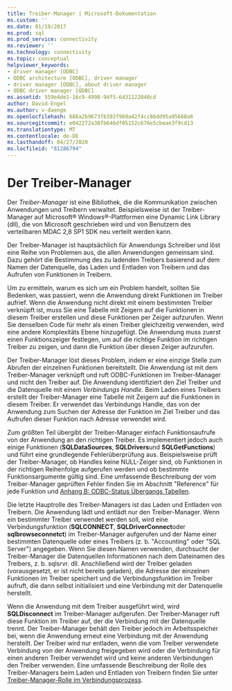 ```yaml
---
title: Treiber-Manager | Microsoft-Dokumentation
ms.custom: ''
ms.date: 01/19/2017
ms.prod: sql
ms.prod_service: connectivity
ms.reviewer: ''
ms.technology: connectivity
ms.topic: conceptual
helpviewer_keywords:
- driver manager [ODBC]
- ODBC architecture [ODBC], driver manager
- driver manager [ODBC], about driver manager
- ODBC driver manager [ODBC]
ms.assetid: 559e4de1-16c9-4998-94f5-6431122040cd
author: David-Engel
ms.author: v-daenge
ms.openlocfilehash: 686a2b9673fb392f969a42f4cc86dd95a95668a6
ms.sourcegitcommit: e042272a38fb646df05152c676e5cbeae3f9cd13
ms.translationtype: MT
ms.contentlocale: de-DE
ms.lasthandoff: 04/27/2020
ms.locfileid: "81286794"
---
```

# <a name="the-driver-manager"></a>Der Treiber-Manager
Der *Treiber-Manager* ist eine Bibliothek, die die Kommunikation zwischen Anwendungen und Treibern verwaltet. Beispielsweise ist der Treiber-Manager auf Microsoft® Windows®-Plattformen eine Dynamic Link Library (dll), die von Microsoft geschrieben wird und von Benutzern des verteilbaren MDAC 2,8 SP1 SDK neu verteilt werden kann.  
  
 Der Treiber-Manager ist hauptsächlich für Anwendungs Schreiber und löst eine Reihe von Problemen aus, die allen Anwendungen gemeinsam sind. Dazu gehört die Bestimmung des zu ladenden Treibers basierend auf dem Namen der Datenquelle, das Laden und Entladen von Treibern und das Aufrufen von Funktionen in Treibern.  
  
 Um zu ermitteln, warum es sich um ein Problem handelt, sollten Sie Bedenken, was passiert, wenn die Anwendung direkt Funktionen im Treiber aufrief. Wenn die Anwendung nicht direkt mit einem bestimmten Treiber verknüpft ist, muss Sie eine Tabelle mit Zeigern auf die Funktionen in diesem Treiber erstellen und diese Funktionen per Zeiger aufzurufen. Wenn Sie denselben Code für mehr als einen Treiber gleichzeitig verwenden, wird eine andere Komplexitäts Ebene hinzugefügt. Die Anwendung muss zuerst einen Funktionszeiger festlegen, um auf die richtige Funktion im richtigen Treiber zu zeigen, und dann die Funktion über diesen Zeiger aufzurufen.  
  
 Der Treiber-Manager löst dieses Problem, indem er eine einzige Stelle zum Abrufen der einzelnen Funktionen bereitstellt. Die Anwendung ist mit dem Treiber-Manager verknüpft und ruft ODBC-Funktionen im Treiber-Manager und nicht den Treiber auf. Die Anwendung identifiziert den Ziel Treiber und die Datenquelle mit einem *Verbindungs Handle*. Beim Laden eines Treibers erstellt der Treiber-Manager eine Tabelle mit Zeigern auf die Funktionen in diesem Treiber. Er verwendet das Verbindungs Handle, das von der Anwendung zum Suchen der Adresse der Funktion im Ziel Treiber und das Aufrufen dieser Funktion nach Adresse verwendet wird.  
  
 Zum größten Teil übergibt der Treiber-Manager einfach Funktionsaufrufe von der Anwendung an den richtigen Treiber. Es implementiert jedoch auch einige Funktionen (**SQLDataSources**, **SQLDrivers**und **SQLGetFunctions**) und führt eine grundlegende Fehlerüberprüfung aus. Beispielsweise prüft der Treiber-Manager, ob Handles keine NULL-Zeiger sind, ob Funktionen in der richtigen Reihenfolge aufgerufen werden und ob bestimmte Funktionsargumente gültig sind. Eine umfassende Beschreibung der vom Treiber-Manager geprüften Fehler finden Sie im Abschnitt "Reference" für jede Funktion und [Anhang B: ODBC-Status Übergangs Tabellen](../../odbc/reference/appendixes/appendix-b-odbc-state-transition-tables.md).  
  
 Die letzte Hauptrolle des Treiber-Managers ist das Laden und Entladen von Treibern. Die Anwendung lädt und entlädt nur den Treiber-Manager. Wenn ein bestimmter Treiber verwendet werden soll, wird eine Verbindungsfunktion (**SQLCONNECT**, **SQLDriverConnect**oder **sqlbrowseconnetct**) im Treiber-Manager aufgerufen und der Name einer bestimmten Datenquelle oder eines Treibers (z. b. "Accounting" oder "SQL Server") angegeben. Wenn Sie diesen Namen verwenden, durchsucht der Treiber-Manager die Datenquellen Informationen nach dem Dateinamen des Treibers, z. b. sqlsrvr. dll. Anschließend wird der Treiber geladen (vorausgesetzt, er ist nicht bereits geladen), die Adresse der einzelnen Funktionen im Treiber speichert und die Verbindungsfunktion im Treiber aufruft, die dann selbst initialisiert und eine Verbindung mit der Datenquelle herstellt.  
  
 Wenn die Anwendung mit dem Treiber ausgeführt wird, wird **SQLDisconnect** im Treiber-Manager aufgerufen. Der Treiber-Manager ruft diese Funktion im Treiber auf, der die Verbindung mit der Datenquelle trennt. Der Treiber-Manager behält den Treiber jedoch im Arbeitsspeicher bei, wenn die Anwendung erneut eine Verbindung mit der Anwendung herstellt. Der Treiber wird nur entladen, wenn die vom Treiber verwendete Verbindung von der Anwendung freigegeben wird oder die Verbindung für einen anderen Treiber verwendet wird und keine anderen Verbindungen den Treiber verwenden. Eine umfassende Beschreibung der Rolle des Treiber-Managers beim Laden und Entladen von Treibern finden Sie unter [Treiber-Manager-Rolle im Verbindungsprozess](../../odbc/reference/develop-app/driver-manager-s-role-in-the-connection-process.md).
